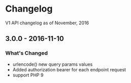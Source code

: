 # Changelog

V1 API changelog as of November, 2016

## 3.0.0 - 2016-11-10

### What's Changed

- urlencode() new query params values
- Added authorization bearer for each endpoint request
- support PHP 9
